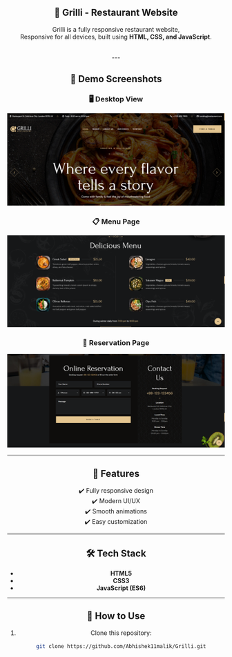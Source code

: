 <div align="center">
  <h2 align="center">🍴 Grilli - Restaurant Website</h2>

  Grilli is a fully responsive restaurant website, <br/>
  Responsive for all devices, built using **HTML, CSS, and JavaScript**.

  <br/>
---

## 📸 Demo Screenshots  

### 🖥️ Desktop View  
![Desktop Demo](./SSSSS1.png "Desktop Demo")

### 📋 Menu Page  
![Menu Page](./SSSSS2.png "Menu Page")

### 📅 Reservation Page  
![Reservation Page](./SSSSS3.png "Reservation Page")

---

## 🚀 Features
✔️ Fully responsive design  
✔️ Modern UI/UX  
✔️ Smooth animations  
✔️ Easy customization  

---

## 🛠️ Tech Stack
- **HTML5**
- **CSS3**
- **JavaScript (ES6)**

---

## 📂 How to Use
1. Clone this repository:
   ```bash
   git clone https://github.com/Abhishek11malik/Grilli.git
